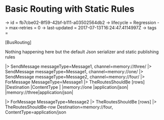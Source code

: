 # Basic Routing with Static Rules

-> id = fb7cbe02-8f59-42bf-b111-a03502564db2
-> lifecycle = Regression
-> max-retries = 0
-> last-updated = 2017-07-13T16:24:47.4114997Z
-> tags = 

[BusRouting]

Nothing happening here but the default Json serializer and static publishing rules

|> SendMessage messageType=Message1, channel=memory://three/
|> SendMessage messageType=Message1, channel=memory://one/
|> SendMessage messageType=Message2, channel=memory://four/
|> ForMessage MessageType=Message1
|> TheRoutesShouldBe
    [rows]
    |Destination   |ContentType     |
    |memory://one  |application/json|
    |memory://three|application/json|

|> ForMessage MessageType=Message2
|> TheRoutesShouldBe
    [rows]
    |> TheRoutesShouldBe-row Destination=memory://four, ContentType=application/json

~~~
